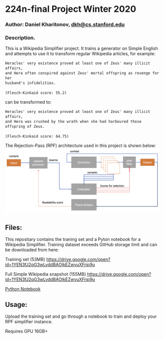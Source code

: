 # 224n-final Project Winter 2020

### Author: Daniel Kharitonov, dkh@cs.stanford.edu

### Description.

This is a Wikipedia Simplifier project. It trains a generator on Simple English and attempts to use it to transform regular Wikipedia articles, for example:

```
Heracles' very existence proved at least one of Zeus' many illicit affairs, 
and Hera often conspired against Zeus' mortal offspring as revenge for her 
husband's infidelities.

(Flesch-Kinkaid score: 55.2)
```

can be transformed to:

```
Heracles' very existence proved at least one of Zeus' many illicit affairs, 
and Hera was crushed by the wrath when she had harboured those offspring of Zeus. 

(Flesch-Kinkaid score: 64.75)
```

The Rejection-Pass (RPF) architecture used in this project is shown below:
![alt text](https://github.com/volkfox/224n-final/blob/master/RPF.png "RPF architecture")

## Files:

This repositary contains the traning set and a Pyton notebook for a Wikipedia Simplifier.
Training dataset exceeds GitHub storage limit and can be downloaded from here:

Training set (53MB)
https://drive.google.com/open?id=1YEN3fJ2qG3wLvddBAOlkEZwvuXFrip9u

Full Simple Wikipedia snapshot (155MB)
https://drive.google.com/open?id=1YEN3fJ2qG3wLvddBAOlkEZwvuXFrip9u

[Python Notebook](https://github.com/volkfox/224n-final/blob/master/RPF_CS224n.ipynb)

## Usage:

Upload the training set and go through a notebook to train and deploy your RPF simplifier instance.

Requires GPU 16GB+



